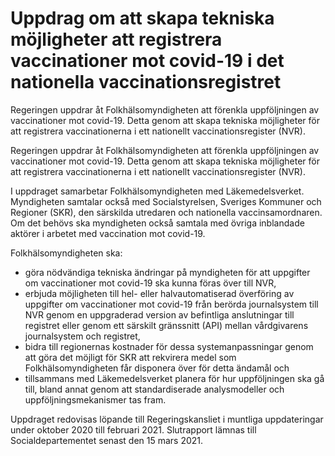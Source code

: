 # Uppdrag om att skapa tekniska möjligheter att registrera vaccinationer mot covid-19 i det nationella vaccinationsregistret

Regeringen uppdrar åt Folkhälsomyndigheten att förenkla uppföljningen av vaccinationer mot covid-19. Detta genom att skapa tekniska möjligheter för att registrera vaccinationerna i ett nationellt vaccinationsregister (NVR).

Regeringen uppdrar åt Folkhälsomyndigheten att förenkla uppföljningen av vaccinationer mot covid-19. Detta genom att skapa tekniska möjligheter för att registrera vaccinationerna i ett nationellt vaccinationsregister (NVR).

I uppdraget samarbetar Folkhälsomyndigheten med Läkemedelsverket. Myndigheten samtalar också med Socialstyrelsen, Sveriges Kommuner och Regioner (SKR), den särskilda utredaren och nationella vaccinsamordnaren. Om det behövs ska myndigheten också samtala med övriga inblandade aktörer i arbetet med vaccination mot covid-19.

Folkhälsomyndigheten ska:

* göra nödvändiga tekniska ändringar på myndigheten för att uppgifter om vaccinationer mot covid-19 ska kunna föras över till NVR,
* erbjuda möjligheten till hel- eller halvautomatiserad överföring av uppgifter om vaccinationer mot covid-19 från berörda journalsystem till NVR genom en uppgraderad version av befintliga anslutningar till registret eller genom ett särskilt gränssnitt (API) mellan vårdgivarens journalsystem och registret,
* bidra till regionernas kostnader för dessa systemanpassningar genom att göra det möjligt för SKR att rekvirera medel som Folkhälsomyndigheten får disponera över för detta ändamål och
* tillsammans med Läkemedelsverket planera för hur uppföljningen ska gå till, bland annat genom att standardiserade analysmodeller och uppföljningsmekanismer tas fram.

Uppdraget redovisas löpande till Regeringskansliet i muntliga uppdateringar under oktober 2020 till februari 2021. Slutrapport lämnas till Socialdepartementet senast den 15 mars 2021.
